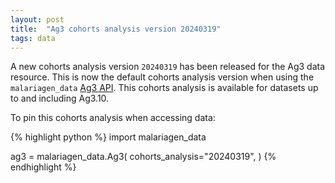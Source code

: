 ```yaml
---
layout: post
title:  "Ag3 cohorts analysis version 20240319"
tags: data
---
```


A new cohorts analysis version `20240319` has been released for the
Ag3 data resource. This is now the default cohorts analysis version
when using the `malariagen_data` [Ag3
API](https://malariagen.github.io/malariagen-data-python/latest/Ag3.html). This
cohorts analysis is available for datasets up to and including Ag3.10.

To pin this cohorts analysis when accessing data:

{% highlight python %}
import malariagen_data

ag3 = malariagen_data.Ag3(
    cohorts_analysis="20240319",
)
{% endhighlight %}
